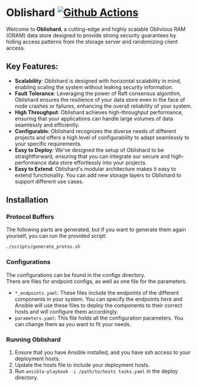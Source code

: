 # Oblishard [![Github Actions](https://github.com/dsg-uwaterloo/oblishard/actions/workflows/go.yml/badge.svg)](https://github.com/dsg-uwaterloo/oblishard/actions/workflows/go.yml)
Welcome to **Oblishard**, a cutting-edge and highly scalable Oblivious RAM (ORAM) data store designed to provide strong security guarantees by hiding access patterns from the storage server and randomizing client access.
## Key Features:
* **Scalability**: Oblishard is designed with horizontal scalability in mind, enabling scaling the system without leaking security information.
* **Fault Tolerance**: Leveraging the power of Raft consensus algorithm, Oblishard ensures the resilience of your data store even in the face of node crashes or failures, enhancing the overall reliability of your system.
* **High Throughput**: Oblishard achieves high-throughput performance, ensuring that your applications can handle large volumes of data seamlessly and efficiently.
* **Configurable**: Oblishard recognizes the diverse needs of different projects and offers a high level of configurability to adapt seamlessly to your specific requirements.
* **Easy to Deploy**: We've designed the setup of Oblishard to be straightforward, ensuring that you can integrate our secure and high-performance data store effortlessly into your projects.
* **Easy to Extend**: Oblishard's modular architecture makes it easy to extend functionality. You can add new storage layers to Oblishard to support different use cases.


## Installation
### Protocol Buffers

The following parts are generated, but if you want to generate them again yourself, you can run the provided script:

```bash
./scripts/generate_protos.sh
```

### Configurations
The configurations can be found in the configs directory.  
There are files for endpoint configs, as well as one file for the parameters.
* `*_endpoints.yaml`: These files include the endpoints of the different components in your system. You can specify the endpoints here and Ansible will use these files to deploy the components to their correct hosts and will configure them accordingly.
* `parameters.yaml`: This file holds all the configuration parameters. You can change them as you want to fit your needs.

### Running Oblishard
1. Ensure that you have Ansible installed, and you have ssh access to your deployment hosts.
2. Update the hosts file to include your deployment hosts.
3. Run `ansible-playbook -i /path/to/hosts tasks.yaml` in the deploy directory.

